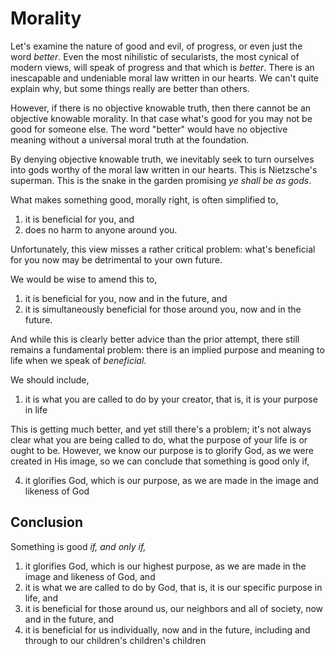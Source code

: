 # Morality

Let's examine the nature of good and evil, of progress, or even just the word *better*.
Even the most nihilistic of secularists, the most cynical of modern views, will speak of progress and that which is *better*.
There is an inescapable and undeniable moral law written in our hearts.
We can't quite explain why, but some things really are better than others.

However, if there is no objective knowable truth, then there cannot be an objective knowable morality. In that case what's good for you may not be good for someone else.
The word "better" would have no objective meaning without a universal moral truth at the foundation.

By denying objective knowable truth, we inevitably seek to turn ourselves into gods worthy of the moral law written in our hearts. This is Nietzsche's superman. This is the snake in the garden promising *ye shall be as gods*.

What makes something good, morally right, is often simplified to,

1. it is beneficial for you, and
2. does no harm to anyone around you.

Unfortunately, this view misses a rather critical problem: what's beneficial for you now may be detrimental to your own future.

We would be wise to amend this to,

1. it is beneficial for you, now and in the future, and
2. it is simultaneously beneficial for those around you, now and in the future.

And while this is clearly better advice than the prior attempt, there still remains a fundamental problem: there is an implied purpose and meaning to life when we speak of *beneficial*.

We should include,

1. it is what you are called to do by your creator, that is, it is your purpose in life

This is getting much better, and yet still there's a problem; it's not always clear what you are being called to do, what the purpose of your life is or ought to be. However, we know our purpose is to glorify God, as we were created in His image, so we can conclude that something is good only if,

4. it glorifies God, which is our purpose, as we are made in the image and likeness of God




## Conclusion

Something is good *if, and only if,*

1. it glorifies God, which is our highest purpose, as we are made in the image and likeness of God, and
2. it is what we are called to do by God, that is, it is our specific purpose in life, and
3. it is beneficial for those around us, our neighbors and all of society, now and in the future, and
4. it is beneficial for us individually, now and in the future, including and through to our children's children's children













